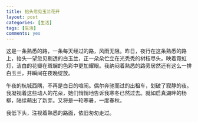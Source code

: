 ```yaml
---
title: 抬头忽见玉兰花开
layout: post
categories: [生活]
tags: [生活]
comments: yes
---
```


这是一条熟悉的路，一条每天经过的路，风雨无阻。昨日，夜行在这条熟悉的路上，抬头一望忽见剔透的白玉兰，正一朵朵伫立在光秃秃的树枝尽头。映着霓虹灯，洁白的花瓣在斑斓的色彩中更加耀眼。我纳闷着熟悉的路旁居然还有这么一排白玉兰，并瞬间在夜晚绽放。

午夜的杭城西隅，不再是白日的喧闹。偶尔奔驰而过的出租车，划破了寂静的夜。我凝视着这些动人的花朵，她们悄悄地告诉我寒冬已然过去。就如启真湖畔的杨柳，陆续萌出了新芽。又将是一轮寒暑，一度春秋。

我低下头，注视着熟悉的路面，依旧匆匆走过。